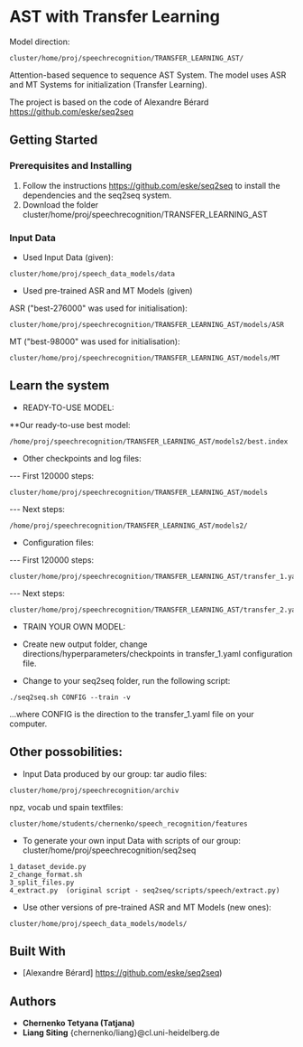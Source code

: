 # AST with Transfer Learning
Model direction: 
```
cluster/home/proj/speechrecognition/TRANSFER_LEARNING_AST/
```
Attention-based sequence to sequence AST System. The model uses ASR and MT Systems for initialization (Transfer Learning).

The project is based on the code of Alexandre Bérard https://github.com/eske/seq2seq

## Getting Started

### Prerequisites and Installing

1. Follow the instructions https://github.com/eske/seq2seq to install the dependencies and the seq2seq system.
2. Download the folder cluster/home/proj/speechrecognition/TRANSFER_LEARNING_AST 

### Input Data

* Used Input Data (given):

```
cluster/home/proj/speech_data_models/data
```

* Used pre-trained ASR and MT Models (given)

ASR ("best-276000" was used for initialisation): 

```
cluster/home/proj/speechrecognition/TRANSFER_LEARNING_AST/models/ASR
```
MT ("best-98000" was used for initialisation): 
```
cluster/home/proj/speechrecognition/TRANSFER_LEARNING_AST/models/MT
```

## Learn the system
*  READY-TO-USE MODEL:

 **Our ready-to-use best model:  
 ```
 /home/proj/speechrecognition/TRANSFER_LEARNING_AST/models2/best.index
```
* Other checkpoints and log files: 

--- First 120000 steps:
```
cluster/home/proj/speechrecognition/TRANSFER_LEARNING_AST/models
```
--- Next steps:
```
/home/proj/speechrecognition/TRANSFER_LEARNING_AST/models2/
```
* Configuration files:

--- First 120000 steps:
```
cluster/home/proj/speechrecognition/TRANSFER_LEARNING_AST/transfer_1.yaml
```
--- Next steps:
```
cluster/home/proj/speechrecognition/TRANSFER_LEARNING_AST/transfer_2.yaml
```
* TRAIN YOUR OWN MODEL:

- Create new output folder, change directions/hyperparameters/checkpoints in transfer_1.yaml configuration file.

- Change to your seq2seq folder, run the following script:
```
./seq2seq.sh CONFIG --train -v 
```
...where CONFIG is the direction to the transfer_1.yaml file on your computer.


## Other possobilities:

* Input Data produced by our group:
tar audio files:
```
cluster/home/proj/speechrecognition/archiv
```
npz, vocab und spain textfiles:
```
cluster/home/students/chernenko/speech_recognition/features
```
* To generate your own input Data with scripts of our group:
cluster/home/proj/speechrecognition/seq2seq

```
1_dataset_devide.py
2_change_format.sh
3_split_files.py
4_extract.py  (original script - seq2seq/scripts/speech/extract.py)
```

* Use other versions of pre-trained ASR and MT Models (new ones):

```
cluster/home/proj/speech_data_models/models/
```

## Built With

* [Alexandre Bérard] https://github.com/eske/seq2seq) 

## Authors

* **Chernenko Tetyana (Tatjana)** 
* **Liang Siting**
{chernenko/liang}@cl.uni-heidelberg.de

